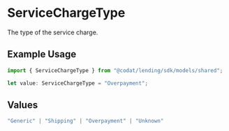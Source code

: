 # ServiceChargeType

The type of the service charge.

## Example Usage

```typescript
import { ServiceChargeType } from "@codat/lending/sdk/models/shared";

let value: ServiceChargeType = "Overpayment";
```

## Values

```typescript
"Generic" | "Shipping" | "Overpayment" | "Unknown"
```